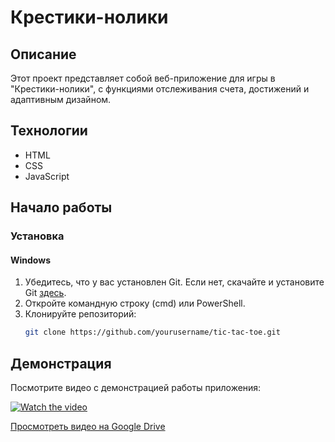 # Крестики-нолики

## Описание

Этот проект представляет собой веб-приложение для игры в "Крестики-нолики", с функциями отслеживания счета, достижений и адаптивным дизайном.

## Технологии

- HTML
- CSS
- JavaScript

## Начало работы

### Установка

#### Windows

1. Убедитесь, что у вас установлен Git. Если нет, скачайте и установите Git [здесь](https://git-scm.com/download/win).
2. Откройте командную строку (cmd) или PowerShell.
3. Клонируйте репозиторий:
   ```sh
   git clone https://github.com/yourusername/tic-tac-toe.git
   ```

## Демонстрация

Посмотрите видео с демонстрацией работы приложения:

[![Watch the video](https://img.youtube.com/vi/RnMSu3VUTSc/0.jpg)](https://youtu.be/05nBV6l3Ecs)

[Просмотреть видео на Google Drive](https://drive.google.com/file/d/1rdjxoocmEhqVau82e6DvnA15azoxxlKC/view?t=34)

